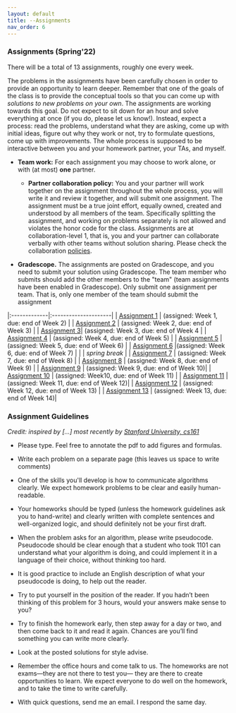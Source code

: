 ```yaml
---
layout: default 
title: --Assignments 
nav_order: 6
---
```



### Assignments (Spring'22)


There will be a total of 13 assignments, roughly one every week.  

The problems in the assignments have been carefully chosen in order to provide an opportunity to learn deeper.  Remember that one of the goals of the class is to provide the conceptual tools so that you can come up with _solutions to new problems on your own_. The assignments are working towards this goal.  Do not expect to sit down for an hour and solve everything at once (if you do, please let us know!). Instead, expect a process: read the problems, understand what they are asking, come up with initial ideas, figure out why they work or not, try to formulate questions, come up with improvements. The whole process is supposed to be interactive between you and your homework partner, your TAs, and myself. 

* __Team work:__ For each assignment you may choose to work alone, or with (at most) __one__ partner. 

  * __Partner collaboration policy:__ You and your partner will work together on the assignment throughout the whole process, you will write it and review it together, and will submit one assignment. The assignment must be a true joint effort, equally owned, created and understood by all members of the team. Specifically splitting the assignment, and working on problems separately is not allowed and violates the honor code for the class. Assignments are at collaboration-level 1, that is, you and your partner can collaborate verbally with other teams without solution sharing.  Please check the collaboration [policies](policies.md).

* __Gradescope.__ The assignments are posted on Gradescope, and you need to submit your solution using Gradescope. The team member who submits should add the other members to the "team" (team assignments have been enabled in Gradescope). Only submit one assignment per team. That is, only one member of the team should submit the assignment

|:-------------|:---------------------|
| [Assignment 1](/docs/hw1.pdf) | (assigned: Week 1, due: end of Week 2) |
| [Assignment 2](/docs/hw2.pdf) | (assigned: Week 2, due: end of Week 3) |
| [Assignment 3](/docs/hw3.pdf)| (assigned: Week 3, due: end of Week 4 |
| [Assignment 4](/docs/hw4.pdf) | (assigned: Week 4, due: end of Week 5) |
| [Assignment 5](/docs/hw5.pdf) | (assigned: Week 5, due: end of Week 6) |
| [Assignment 6](/docs/hw6.pdf) |(assigned: Week 6, due: end of Week 7) |
|                               | _spring break_ |
| [Assignment 7](docs/hw7.pdf) | (assigned: Week 7, due: end of Week 8) |
| [Assignment 8](docs/hw8.pdf) | (assigned: Week 8, due: end of Week 9) |
| [Assignment 9](docs/hw9.pdf) | (assigned: Week 9, due: end of Week 10)|
| [Assignment 10](docs/hw10.pdf) | (assigned: Week10, due: end of Week 11) |
| [Assignment 11](docs/hw11.pdf) | (assigned: Week 11, due: end of Week 12)|
| [Assignment 12](docs/hw12.pdf) | (assigned: Week 12, due: end of Week 13) |
| [Assignment 13](docs/hw13.pdf) | (assigned: Week 13, due: end of Week 14)|


### Assignment Guidelines

_Credit:  inspired by [...]  most recently by [Stanford University, cs161](http://www-leland.stanford.edu/class/cs161/homework.html)_

* Please type. Feel free to annotate the pdf to add figures and formulas. 

* Write each problem on a separate page (this leaves us space to write comments)
 
* One of the skills you'll develop is how to communicate algorithms clearly. We expect  homework problems to be clear and easily human-readable.  

* Your homeworks should  be typed (unless the homework guidelines ask you to hand-write) and clearly written with complete sentences and well-organized logic, and should definitely not be your first draft.

* When the problem asks for an algorithm,  please write pseudocode.  Pseudocode should be clear enough that a student who took 1101 can understand what your algorithm is doing, and could implement it in a language of their choice, without thinking too hard. 

* It is good practice to include an English description of what your pseudocode is doing, to help out the reader. 

* Try to put yourself in the position of the reader. If you hadn’t been thinking of this problem for 3 hours, would your answers make sense to you? 

* Try to finish the homework early, then step away for a day or two, and then come back to it and read it again. Chances are you’ll find something you can write more clearly. 

* Look at the posted solutions for style advise. 

* Remember the office hours and come talk to us. The homeworks are not exams—they are not there to test you— they are there to create opportunities to learn. We expect everyone to do well on the homework, and to take the time to write carefully. 

* With quick questions, send me an email.  I respond the same day. 


